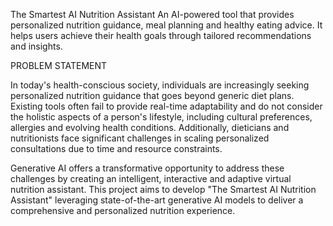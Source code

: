 The Smartest AI Nutrition Assistant
An AI-powered tool that provides personalized nutrition guidance, meal planning and healthy eating advice. It helps users achieve their health goals through tailored recommendations and insights.

PROBLEM STATEMENT

In today's health-conscious society, individuals are increasingly seeking personalized nutrition guidance that goes beyond generic diet plans. Existing tools often fail to provide real-time adaptability and do not consider the holistic aspects of a person's lifestyle, including cultural preferences, allergies and evolving health conditions. Additionally, dieticians and nutritionists face significant challenges in scaling personalized consultations due to time and resource constraints.

Generative AI offers a transformative opportunity to address these challenges by creating an intelligent, interactive and adaptive virtual nutrition assistant. This project aims to develop "The Smartest AI Nutrition Assistant" leveraging state-of-the-art generative AI models to deliver a comprehensive and personalized nutrition experience. 


